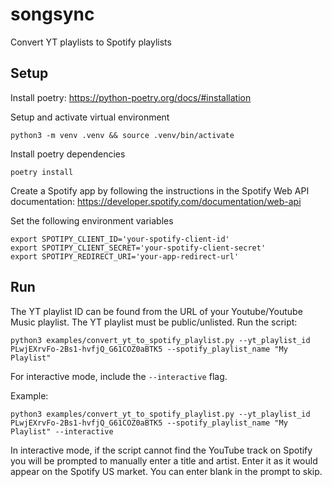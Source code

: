 # songsync

Convert YT playlists to Spotify playlists

## Setup

Install poetry: https://python-poetry.org/docs/#installation

Setup and activate virtual environment

```
python3 -m venv .venv && source .venv/bin/activate
```

Install poetry dependencies

```
poetry install
```

Create a Spotify app by following the instructions in the Spotify Web API documentation: https://developer.spotify.com/documentation/web-api

Set the following environment variables

```
export SPOTIPY_CLIENT_ID='your-spotify-client-id'
export SPOTIPY_CLIENT_SECRET='your-spotify-client-secret'
export SPOTIPY_REDIRECT_URI='your-app-redirect-url'
```

## Run

The YT playlist ID can be found from the URL of your Youtube/Youtube Music playlist. The YT playlist must be public/unlisted. Run the script:

```
python3 examples/convert_yt_to_spotify_playlist.py --yt_playlist_id PLwjEXrvFo-2Bs1-hvfjQ_G61COZ0aBTK5 --spotify_playlist_name "My Playlist"
```

For interactive mode, include the `--interactive` flag.

Example:

```
python3 examples/convert_yt_to_spotify_playlist.py --yt_playlist_id PLwjEXrvFo-2Bs1-hvfjQ_G61COZ0aBTK5 --spotify_playlist_name "My Playlist" --interactive
```

In interactive mode, if the script cannot find the YouTube track on Spotify you will be prompted to manually enter a title and artist. Enter it as it would appear on the Spotify US market. You can enter blank in the prompt to skip.
